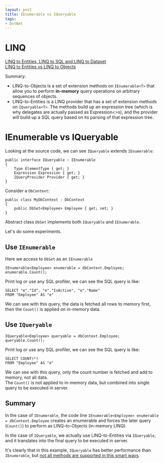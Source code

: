 ```yaml
---
layout: post
title: IEnumerable vs IQueryable
tags:
- DotNet
---
```


# LINQ

[LINQ to Entities, LINQ to SQL and LINQ to Dataset](https://stackoverflow.com/questions/2443836)  
[LINQ to Entities vs LINQ to Objects](https://stackoverflow.com/questions/7192040)

Summary:

- LINQ-to-Objects is a set of extension methods on `IEnumerable<T>` that allow you to perform **in-memory** query operations on arbitrary sequences of objects.
- LINQ-to-Entities is a LINQ provider that has a set of extension methods on `IQueryable<T>`. The methods build up an expression tree (which is why delegates are actually passed as Expression<>s), and the provider will build up a SQL query based on its parsing of that expression tree.

# IEnumerable vs IQueryable

Looking at the source code, we can see `IQueryable` extends `IEnumerable`:
```
public interface IQueryable : IEnumerable
{
    Type ElementType { get; }
    Expression Expression { get; }
    IQueryProvider Provider { get; }
}
```

Consider a `DbContext`:
```
public class MyDbContext : DbContext
{
    public DbSet<Employee> Employee { get; set; }
}
```

Abstract class `DbSet` implements both `IQueryable` and `IEnumerable`.

Let's do some experiments.

## Use `IEnumerable`

Here we access to `DbSet` as an `IEnumerable`
```
IEnumerable<Employee> enumerable = dbContext.Employee;
enumerable.Count();
```

Print log or use any SQL profiler, we can see the SQL query is like:
```
SELECT "e"."Id", "e"."IsActive", "e"."Name"
FROM "Employee" AS "e"
```
We can see with this query, the data is fetched all rows to memory first, then the `Count()` is applied on in-memory data.

## Use `IQueryable`

```
IQueryable<Employee> queryable = dbContext.Employee;
queryable.Count();
```

Print log or use any SQL profiler, we can see the SQL query is like:
```
SELECT COUNT(*)
FROM "Employee" AS "e"
```
We can see with this query, only the count number is fetched and add to memory, not all data.  
The `Count()` is not applied to in-memory data, but combined into single query to be executed in server.

## Summary

In the case of `IEnumerable`, the code line `IEnumerable<Employee> enumerable = dbContext.Employee` creates an enumerable and forces the later query (`Count()`) to perform as LINQ-to-Objects (in-memory LINQ).

In the case of `IQueryable`, we actually use LINQ-to-Entities via `IQueryable`, and it translates into the final query to be executed in server.

It's clearly that in this example, `IQueryable` has better performance than `IEnumerable`, but [not all methods are supported in this smart ways](https://docs.microsoft.com/en-us/dotnet/framework/data/adonet/ef/language-reference/supported-and-unsupported-linq-methods-linq-to-entities).
